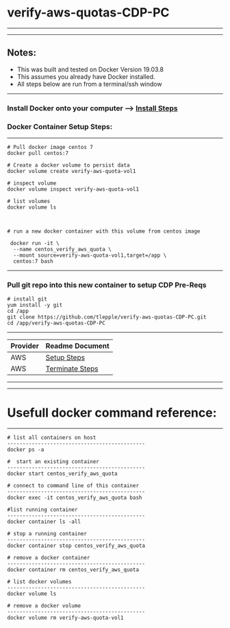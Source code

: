 # verify-aws-quotas-CDP-PC

---

---

## Notes:
*  This was built and tested on Docker Version 19.03.8
*  This assumes you already have Docker installed.
*  All steps below are run from a terminal/ssh window

---

### Install Docker onto your computer --> [Install Steps](https://docs.docker.com/engine/install/)

### Docker Container Setup Steps:

---

```
# Pull docker image centos 7
docker pull centos:7

# Create a docker volume to persist data
docker volume create verify-aws-quota-vol1

# inspect volume
docker volume inspect verify-aws-quota-vol1

# list volumes
docker volume ls



# run a new docker container with this volume from centos image

 docker run -it \
  --name centos_verify_aws_quota \
  --mount source=verify-aws-quota-vol1,target=/app \
  centos:7 bash

```

---

### Pull git repo into this new container to setup CDP Pre-Reqs

```
# install git 
yum install -y git
cd /app
git clone https://github.com/tlepple/verify-aws-quotas-CDP-PC.git
cd /app/verify-aws-quotas-CDP-PC
```

---

| Provider         | Readme Document  |
| ---------------- | ---------------- |
| AWS              | [Setup Steps](./documentation/aws_readme.md)|
| AWS              | [Terminate Steps](./terminate_readme.md)|

---
---

# Usefull docker command reference:

---

```
# list all containers on host
---------------------------------------------
docker ps -a

#  start an existing container
---------------------------------------------
docker start centos_verify_aws_quota

# connect to command line of this container
---------------------------------------------
docker exec -it centos_verify_aws_quota bash

#list running container
---------------------------------------------
docker container ls -all

# stop a running container
---------------------------------------------
docker container stop centos_verify_aws_quota

# remove a docker container
---------------------------------------------
docker container rm centos_verify_aws_quota

# list docker volumes
---------------------------------------------
docker volume ls

# remove a docker volume
---------------------------------------------
docker volume rm verify-aws-quota-vol1


```
